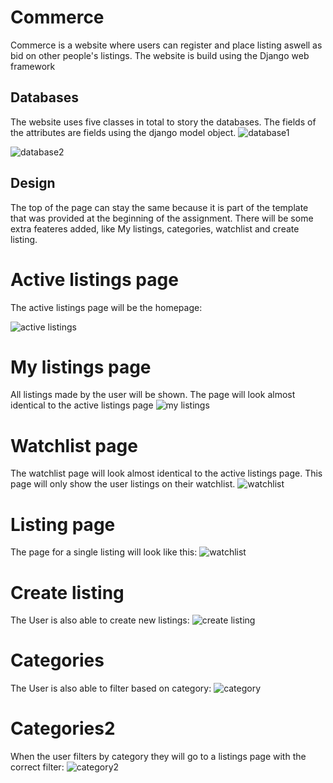 # Commerce

Commerce is a website where users can register and place listing aswell as bid on other people's listings.
The website is build using the Django web framework

## Databases

The website uses five classes in total to story the databases.
The fields of the attributes are fields using the django model object.
![database1](database1.png)

![database2](database2.png)

## Design

The top of the page can stay the same because it is part of the template that was provided at the beginning of the assignment.
There will be some extra feateres added, like My listings, categories, watchlist and create listing.

# Active listings page
The active listings page will be the homepage:

![active listings](images/active_listings.png)

# My listings page
All listings made by the user will be shown.
The page will look almost identical to the active listings page
![my listings](images/my_listings.png)

# Watchlist page
The watchlist page will look almost identical to the active listings page.
This page will only show the user listings on their watchlist.
![watchlist](images/watchlist.png)

# Listing page
The page for a single listing will look like this:
![watchlist](images/listing.png)

# Create listing
The User is also able to create new listings:
![create listing](images/create_listing.png)

# Categories
The User is also able to filter based on category:
![category](images/categories.png)

# Categories2
When the user filters by category they will go to a listings page with the correct filter:
![category2](images/categories.png)



